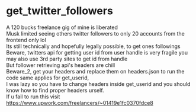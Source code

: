 # get_twitter_followers
A 120 bucks freelance gig of mine is liberated \
Musk limited seeing others twitter followers to only 20 accounts from the frontend only lol \
Its still technically and hopefully legally possible, to get ones followings \
Beware, twitters api for getting user id from user handle is very fragile you may also use 3rd party sites to get id from handle \
But follower retrieving api's headers are chill \
Beware_2, get your headers and replace them on headers.json to run the code same applies for get_userid, \
I was lazy so you have to change headers inside get_userid and you should know how to find proper headers urself. \
If u fail to run this visit https://www.upwork.com/freelancers/~01419e1fc0370fdce8 


